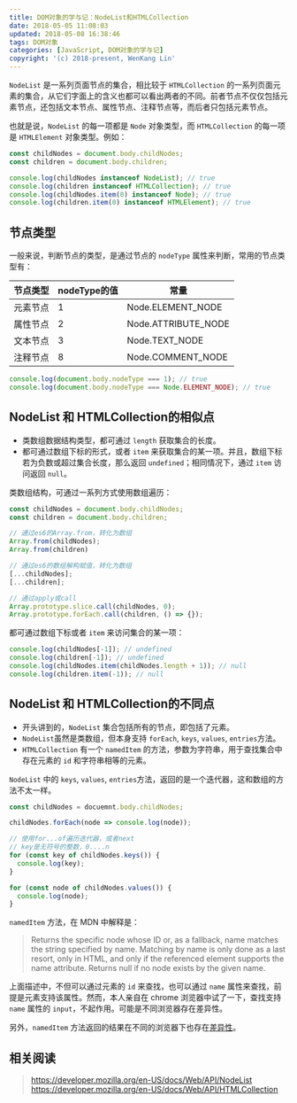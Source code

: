 ```yaml
---
title: DOM对象的学与记：NodeList和HTMLCollection
date: 2018-05-05 11:08:03
updated: 2018-05-08 16:38:46
tags: DOM对象
categories: [JavaScript, DOM对象的学与记]
copyright: '(c) 2018-present, WenKang Lin'
---
```


`NodeList` 是一系列页面节点的集合，相比较于 `HTMLCollection` 的一系列页面元素的集合，从它们字面上的含义也都可以看出两者的不同。前者节点不仅仅包括元素节点，还包括文本节点、属性节点、注释节点等，而后者只包括元素节点。

<!-- more -->

也就是说，`NodeList` 的每一项都是 `Node` 对象类型，而 `HTMLCollection` 的每一项是 `HTMLElement` 对象类型。例如：

```js
const childNodes = document.body.childNodes;
const children = document.body.children;

console.log(childNodes instanceof NodeList); // true
console.log(children instanceof HTMLCollection); // true
console.log(childNodes.item(0) instanceof Node); // true
console.log(children.item(0) instanceof HTMLElement); // true
```

## 节点类型

一般来说，判断节点的类型，是通过节点的 `nodeType` 属性来判断，常用的节点类型有：

| 节点类型 | nodeType的值 | 常量                |
| -------- | ------------ | ------------------- |
| 元素节点 | 1            | Node.ELEMENT_NODE   |
| 属性节点 | 2            | Node.ATTRIBUTE_NODE |
| 文本节点 | 3            | Node.TEXT_NODE      |
| 注释节点 | 8            | Node.COMMENT_NODE   |

```js
console.log(document.body.nodeType === 1); // true
console.log(document.body.nodeType === Node.ELEMENT_NODE); // true
```

## NodeList 和 HTMLCollection的相似点

* 类数组数据结构类型，都可通过 `length` 获取集合的长度。
* 都可通过数组下标的形式，或者 `item` 来获取集合的某一项。并且，数组下标若为负数或超过集合长度，那么返回 `undefined`；相同情况下，通过 `item` 访问返回 `null`。

类数组结构，可通过一系列方式使用数组遍历：

```js
const childNodes = document.body.childNodes;
const children = document.body.children;

// 通过es6的Array.from，转化为数组
Array.from(childNodes);
Array.from(children)

// 通过es6的数组解构赋值，转化为数组
[...childNodes];
[...children];

// 通过apply或call
Array.prototype.slice.call(childNodes, 0);
Array.prototype.forEach.call(children, () => {});
```

都可通过数组下标或者 `item` 来访问集合的某一项：

```js
console.log(childNodes[-1]); // undefined
console.log(children[-1]); // undefined
console.log(childNodes.item(childNodes.length + 1)); // null
console.log(children.item(-1)); // null
```

## NodeList 和 HTMLCollection的不同点

* 开头讲到的，`NodeList` 集合包括所有的节点，即包括了元素。
* `NodeList`虽然是类数组，但本身支持 `forEach`, `keys`, `values`, `entries`方法。
* `HTMLCollection` 有一个 `namedItem` 的方法，参数为字符串，用于查找集合中存在元素的 `id` 和字符串相等的元素。

`NodeList` 中的 `keys`, `values`, `entries`方法，返回的是一个迭代器，这和数组的方法不太一样。

```js
const childNodes = docuemnt.body.childNodes;

childNodes.forEach(node => console.log(node));

// 使用for...of遍历迭代器，或者next
// key是无符号的整数，0....n
for (const key of childNodes.keys()) {
  console.log(key);
}

for (const node of childNodes.values()) {
  console.log(node);
}
```

`namedItem` 方法，在 MDN 中解释是：

> Returns the specific node whose ID or, as a fallback, name matches the string specified by name. Matching by name is only done as a last resort, only in HTML, and only if the referenced element supports the name attribute. Returns null if no node exists by the given name.

上面描述中，不但可以通过元素的 `id` 来查找，也可以通过 `name` 属性来查找，前提是元素支持该属性。然而，本人亲自在 chrome 浏览器中试了一下，查找支持 `name` 属性的 `input`，不起作用。可能是不同浏览器存在差异性。

另外，`namedItem` 方法返回的结果在不同的浏览器下也存在[差异性](https://developer.mozilla.org/en-US/docs/Web/API/HTMLCollection#Browser_compatibility)。

## 相关阅读

> https://developer.mozilla.org/en-US/docs/Web/API/NodeList
> https://developer.mozilla.org/en-US/docs/Web/API/HTMLCollection
